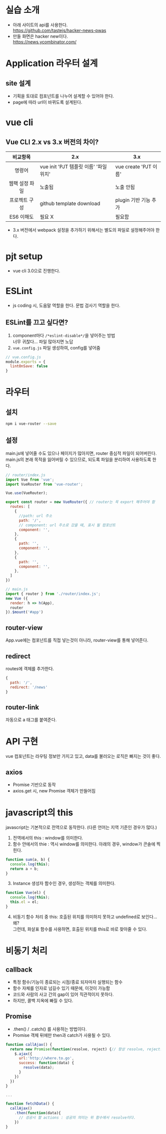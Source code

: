# 실습 소개
- 아래 사이트의 api를 사용한다.  
https://github.com/tastejs/hacker-news-pwas
- 만들 화면은 hacker new이다.  
https://news.ycombinator.com/

# Application 라우터 설계
## site 설계
- 기획을 토대로 컴포넌트를 나누어 설계할 수 있어야 한다.
- page에 따라 url이 바뀌도록 설계된다.

# vue cli
## Vue CLI 2.x vs 3.x 버전의 차이?

| 비교항목 | 2.x | 3.x |
| :-----: | --- | --- |
| 명령어 | vue init 'PJT 템플릿 이름' '파일 위치' | vue create 'PJT 이름' |
| 웹팩 설정 파일 | 노출됨 | 노출 안됨 |
| 프로젝트 구성 | github template download | plugin 기반 기능 추가 |
| ES6 이해도 | 필요 X | 필요함 |

- 3.x 버전에서 webpack 설정을 추가하기 위해서는 별도의 파일로 설정해주어야 한다.

# pjt setup
- vue cli 3.0으로 진행한다.

# ESLint
- js coding 시, 도움말 역할을 한다. 문법 검사기 역할을 한다.

## ESLint를 끄고 싶다면?
1. component마다 `/*eslint-disable*/`을 넣어주는 방법  
너무 귀찮다... 파일 많아지면 노답
2. `vue.config.js` 파일 생성하여, config를 넣어줌  
  ``` js
  // vue.config.js
  module.exports = {
    lintOnSave: false
  }
  ```

# 라우터
## 설치
``` sh
npm i vue-router --save
```

## 설정
main.js에 넣어줄 수도 있으나 페이지가 많아지면, router 중심적 파일이 되어버린다.  
main.js의 본래 목적을 잃어버릴 수 있으므로, 되도록 파일을 분리하여 사용하도록 한다.
``` js
// router/index.js
import Vue from 'vue';
import VueRouter from 'vue-router';

Vue.use(VueRouter);

export const router = new VueRouter({ // router는 꼭 export 해주어야 함
  routes: [
    {
      //path: url 주소
      path: '/',
      // component: url 주소로 갔을 때, 표시 될 컴포넌트
      component: '',
    },
    {
      path: '',
      component: '',
    },
    {
      path: '',
      component: '',
    },
  ]
})
```

``` js
// main.js
import { router } from './router/index.js';
new Vue ({
  render: h => h(App),
  router
}).$mount('#app')
```

## router-view
App.vue에는 컴포넌트를 직접 넣는것이 아니라, router-view를 통해 넣어준다.

## redirect
routes에 객체를 추가한다.
``` js
{
  path: '/',
  redirect: '/news'
}
```

## router-link
자동으로 a 태그를 붙여준다.

# API 구현
vue 컴포넌트는 라우팅 정보만 가지고 있고, data를 불러오는 로직은 빠지는 것이 좋다.  

## axios
- Promise 기반으로 동작
- axios.get 시, new Promise 객체가 만들어짐

# javascript의 this
javascript는 기본적으로 전역으로 동작한다. (다른 언어는 지역 기준인 경우가 많다.)

1. 전역에서의 this : window를 의미한다.
2. 함수 안에서의 thie : 역시 window를 의미한다. 아래의 경우, window가 콘솔에 찍힌다.
  ``` js
  function sum(a, b) {
    console.log(this);
    return a + b;
  }
  ```
3. Instance 생성자 함수인 경우, 생성하는 객체를 의미한다.
  ``` js
  function Vue(el) {
    console.log(this);
    this.el = el;
  }
  ```

4. 비동기 함수 처리 중 this: 호출된 위치를 의미하지 못하고 undefined로 보인다... 왜?  
그런데, 화살표 함수를 사용하면, 호출된 위치를 this로 바로 찾아줄 수 있다.

# 비동기 처리
## callback
- 특정 함수/기능이 종료되는 시점/종료 되자마자 실행되는 함수
- 함수 자체를 인자로 넘길수 있기 때문에, 이것이 가능함
- 코드와 사람의 사고 간의 gap이 있어 직관적이지 못하다.
- 하지만, 콜백 지옥에 빠질 수 있다.

## Promise
- .then() / .catch() 를 사용하는 방법이다.
- Promise 객체 뒤에만 then과 catch가 사용될 수 있다.
``` js
function callAjax() {
  return new Promise(function(resolve, reject) {// 항상 resolve, reject를 객체로 받음
    $.ajax({
      url:'http://where.to.go',
      success: function(data) {
        resolve(data);
      }
    })
  })
}

...

function fetchData() {
  callAjax()
    .then(function(data){
      // 성공시 할 actions : 성공의 의미는 위 함수에서 resolve이다.
    })
}
```